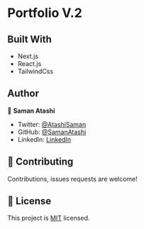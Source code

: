 # Portfolio V.2

## Built With

- Next.js
- React.js
- TailwindCss

<!-- > [img]("./images/porfolio.png") -->

## Author

👤 **Saman Atashi**

- Twitter: [@AtashiSaman](https://twitter.com/AtashiSaman)
- GitHub: [@SamanAtashi](https://github.com/SamanAtashi)
- LinkedIn: [LinkedIn](https://www.linkedin.com/in/saman-atashi/)

## 🤝 Contributing

Contributions, issues requests are welcome!

## 📝 License

This project is [MIT](./LICENSE) licensed.
